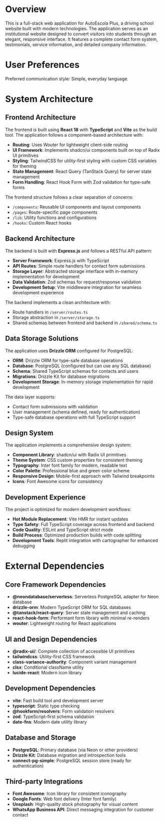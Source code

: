 # Overview

This is a full-stack web application for AutoEscola Plus, a driving school website built with modern technologies. The application serves as an institutional website designed to convert visitors into students through an elegant, responsive interface. It features a complete contact form system, testimonials, service information, and detailed company information.

# User Preferences

Preferred communication style: Simple, everyday language.

# System Architecture

## Frontend Architecture

The frontend is built using **React 18** with **TypeScript** and **Vite** as the build tool. The application follows a component-based architecture with:

- **Routing**: Uses Wouter for lightweight client-side routing
- **UI Framework**: Implements shadcn/ui components built on top of Radix UI primitives
- **Styling**: TailwindCSS for utility-first styling with custom CSS variables for theming
- **State Management**: React Query (TanStack Query) for server state management
- **Form Handling**: React Hook Form with Zod validation for type-safe forms

The frontend structure follows a clear separation of concerns:
- `/components`: Reusable UI components and layout components
- `/pages`: Route-specific page components
- `/lib`: Utility functions and configurations
- `/hooks`: Custom React hooks

## Backend Architecture

The backend is built with **Express.js** and follows a RESTful API pattern:

- **Server Framework**: Express.js with TypeScript
- **API Routes**: Simple route handlers for contact form submissions
- **Storage Layer**: Abstracted storage interface with in-memory implementation for development
- **Data Validation**: Zod schemas for request/response validation
- **Development Setup**: Vite middleware integration for seamless development experience

The backend implements a clean architecture with:
- Route handlers in `/server/routes.ts`
- Storage abstraction in `/server/storage.ts`
- Shared schemas between frontend and backend in `/shared/schema.ts`

## Data Storage Solutions

The application uses **Drizzle ORM** configured for PostgreSQL:

- **ORM**: Drizzle ORM for type-safe database operations
- **Database**: PostgreSQL (configured but can use any SQL database)
- **Schema**: Shared TypeScript schemas for contacts and users
- **Migrations**: Drizzle Kit for database migrations
- **Development Storage**: In-memory storage implementation for rapid development

The data layer supports:
- Contact form submissions with validation
- User management (schema defined, ready for authentication)
- Type-safe database operations with full TypeScript support

## Design System

The application implements a comprehensive design system:

- **Component Library**: shadcn/ui with Radix UI primitives
- **Theme System**: CSS custom properties for consistent theming
- **Typography**: Inter font family for modern, readable text
- **Color Palette**: Professional blue and green color scheme
- **Responsive Design**: Mobile-first approach with Tailwind breakpoints
- **Icons**: Font Awesome icons for consistency

## Development Experience

The project is optimized for modern development workflows:

- **Hot Module Replacement**: Vite HMR for instant updates
- **Type Safety**: Full TypeScript coverage across frontend and backend
- **Code Quality**: ESLint and TypeScript strict mode
- **Build Process**: Optimized production builds with code splitting
- **Development Tools**: Replit integration with cartographer for enhanced debugging

# External Dependencies

## Core Framework Dependencies

- **@neondatabase/serverless**: Serverless PostgreSQL adapter for Neon database
- **drizzle-orm**: Modern TypeScript ORM for SQL databases
- **@tanstack/react-query**: Server state management and caching
- **react-hook-form**: Performant form library with minimal re-renders
- **wouter**: Lightweight routing for React applications

## UI and Design Dependencies

- **@radix-ui/**: Complete collection of accessible UI primitives
- **tailwindcss**: Utility-first CSS framework
- **class-variance-authority**: Component variant management
- **clsx**: Conditional className utility
- **lucide-react**: Modern icon library

## Development Dependencies

- **vite**: Fast build tool and development server
- **typescript**: Static type checking
- **@hookform/resolvers**: Form validation resolvers
- **zod**: TypeScript-first schema validation
- **date-fns**: Modern date utility library

## Database and Storage

- **PostgreSQL**: Primary database (via Neon or other providers)
- **Drizzle Kit**: Database migration and introspection tools
- **connect-pg-simple**: PostgreSQL session store (ready for authentication)

## Third-party Integrations

- **Font Awesome**: Icon library for consistent iconography
- **Google Fonts**: Web font delivery (Inter font family)
- **Unsplash**: High-quality stock photography for visual content
- **WhatsApp Business API**: Direct messaging integration for customer contact